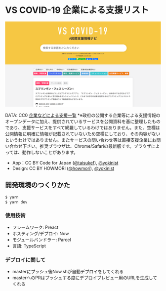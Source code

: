 # VS COVID-19 企業による支援リスト
[![](./src/assets/images/vscovid19.png)](./src/assets/images/vscovid19.png)


DATA: CC0 [企業などによる支援一覧](https://docs.google.com/spreadsheets/d/1IiHUk3D_b6e5BfqFG3ZBxQ8X-QVACdY7CeQeG6C7S1w/)
*※政府の公開する企業等による支援情報のオープンデータに加え、提供されているサービスを公開資料を基に整理したものであり、支援サービスをすべて網羅しているわけではありません。また、空欄は公開情報に明確に情報が記載されていないため空欄にしており、その内容がないというわけではありません。またサービスの問い合わせ等は直接支援企業にお問い合わせ下さい。推奨ブラウザは、Chrome/Safariの最新版です。ブラウザによっては、動作しないことがあります。

- App：CC BY Code for Japan ([@taisukef](https://twitter.com/taisukef)), [@yokinist](https://github.com/yokinist)
- Design: CC BY HOWMORI ([@howmori](https://twitter.com/howmori)), [@yokinist](https://github.com/yokinist)

## 開発環境のつくりかた
```
$ yarn
$ yarn dev
```

### 使用技術
- フレームワーク: Preact
- ホスティング/デプロイ: Now
- モジュールバンドラー: Parcel
- 言語: TypeScript

### デプロイに関して
- masterにプッシュ後Now.shが自動デプロイをしてくれる
- masterへのPRはプッシュする度にデプロイプレビュー用のURLを生成してくれる
